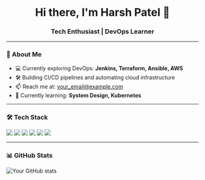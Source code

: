 <h1 align="center">Hi there, I'm Harsh Patel 👋</h1>
<h3 align="center">Tech Enthusiast | DevOps Learner</h3>

---

### 🚀 About Me

- 💻 Currently exploring DevOps: **Jenkins, Terraform, Ansible, AWS**
- 🛠️ Building CI/CD pipelines and automating cloud infrastructure
- 📫 Reach me at: [your_email@example.com](mailto:your_email@example.com)
- 🌱 Currently learning: **System Design, Kubernetes**

---

### 🛠️ Tech Stack

<p align="left">
  <img src="https://img.shields.io/badge/-AWS-232F3E?style=flat&logo=amazon-aws&logoColor=white"/>
  <img src="https://img.shields.io/badge/-Terraform-623CE4?style=flat&logo=terraform&logoColor=white"/>
  <img src="https://img.shields.io/badge/-Jenkins-D24939?style=flat&logo=jenkins&logoColor=white"/>
  <img src="https://img.shields.io/badge/-Ansible-EE0000?style=flat&logo=ansible&logoColor=white"/>
  <img src="https://img.shields.io/badge/-Docker-2496ED?style=flat&logo=docker&logoColor=white"/>
  <img src="https://img.shields.io/badge/-GitHub-181717?style=flat&logo=github&logoColor=white"/>
</p>

---

### 📊 GitHub Stats

![Your GitHub stats](https://github-readme-stats.vercel.app/api?username=yourusername&show_icons=true&theme=tokyonight)


<!--
**Levrone2308/Levrone2308** is a ✨ _special_ ✨ repository because its `README.md` (this file) appears on your GitHub profile.

Here are some ideas to get you started:

- 🔭 I’m currently working on ...
- 🌱 I’m currently learning ...
- 👯 I’m looking to collaborate on ...
- 🤔 I’m looking for help with ...
- 💬 Ask me about ...
- 📫 How to reach me: ...
- 😄 Pronouns: ...
- ⚡ Fun fact: ...
-->
